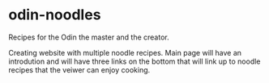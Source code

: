 # odin-noodles
Recipes for the Odin the master and the creator.

Creating website with multiple noodle recipes. 
Main page will have an introdution and will have three links on the bottom that will link up to noodle recipes that the veiwer can enjoy cooking. 
